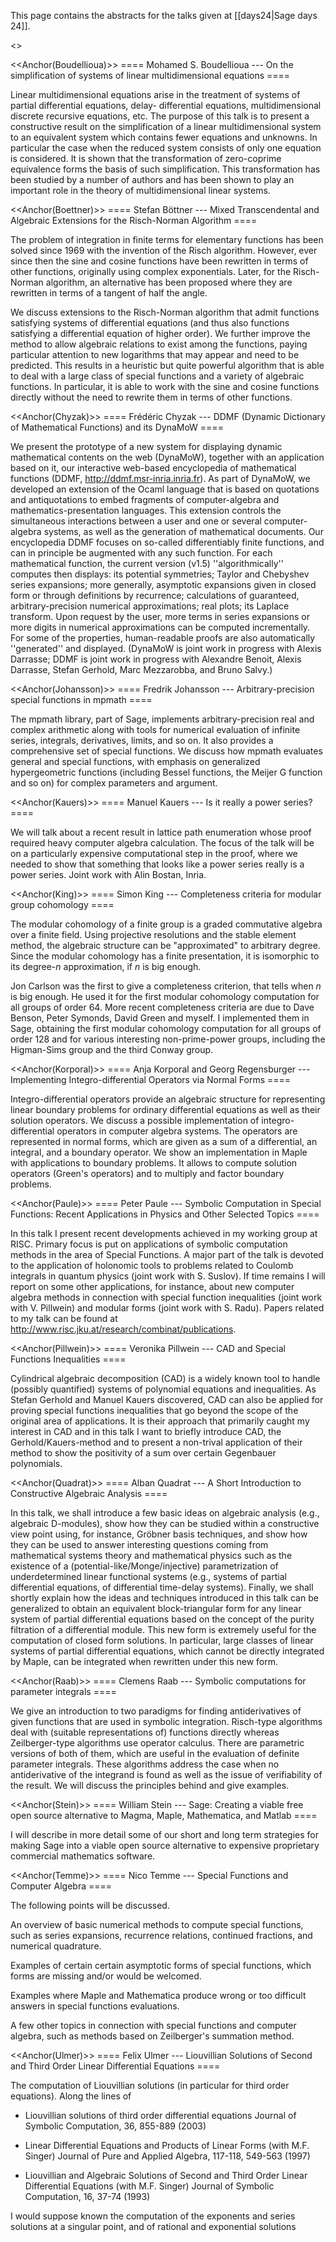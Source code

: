 This page contains the abstracts for the talks given at [[days24|Sage days 24]].

<<TableOfContents>>

<<Anchor(Boudellioua)>>
==== Mohamed S. Boudellioua --- On the simplification of systems of linear multidimensional equations ====

Linear multidimensional equations arise in the treatment of
systems of partial differential equations, delay- differential
equations, multidimensional discrete recursive equations, etc. The
purpose of this talk is to present a constructive result on the
simplification of a linear multidimensional system  to an
equivalent system which contains fewer equations and unknowns. In
particular the case when the reduced system consists of only one
equation is considered. It is shown that the transformation of
zero-coprime equivalence forms the basis of such simplification.
This transformation has been studied by a number of authors and has
been shown to play an important role in the theory of multidimensional
linear systems.

<<Anchor(Boettner)>>
==== Stefan Böttner --- Mixed Transcendental and Algebraic Extensions for the Risch-Norman Algorithm ====

The problem of integration in finite terms for elementary functions has been
solved since 1969 with the invention of the Risch algorithm. However,
ever since then the sine and cosine functions have been rewritten in terms of
other functions, originally using
complex exponentials. Later, for the Risch-Norman algorithm, an alternative
has been proposed where they are rewritten in terms of a tangent of half
the angle.

We discuss extensions to the Risch-Norman algorithm that admit functions
satisfying systems of differential equations (and thus also functions satisfying
a differential equation of higher order). We further improve the method to
allow algebraic relations to exist among the functions, paying particular
attention to new logarithms that may appear and need to be predicted. This
results in a heuristic but quite powerful algorithm that is
able to deal with a large class of special functions and a
variety of algebraic functions. In particular, it is able to work with the sine
and cosine functions directly without the need to rewrite them in terms of other
functions.


<<Anchor(Chyzak)>>
==== Frédéric Chyzak --- DDMF (Dynamic Dictionary of Mathematical Functions) and its DynaMoW ====

We present the prototype of a new system for displaying dynamic
mathematical contents on the web (DynaMoW), together with an
application based on it, our interactive web-based encyclopedia of
mathematical functions (DDMF, http://ddmf.msr-inria.inria.fr).  As
part of DynaMoW, we developed an extension of the Ocaml language that
is based on quotations and antiquotations to embed fragments of
computer-algebra and mathematics-presentation languages.  This
extension controls the simultaneous interactions between a user and
one or several computer-algebra systems, as well as the generation of
mathematical documents.  Our encyclopedia DDMF focuses on so-called
differentiably finite functions, and can in principle be augmented
with any such function.  For each mathematical function, the current
version (v1.5) ''algorithmically'' computes then displays: its potential
symmetries; Taylor and Chebyshev series expansions; more generally,
asymptotic expansions given in closed form or through definitions by
recurrence; calculations of guaranteed, arbitrary-precision numerical
approximations; real plots; its Laplace transform.  Upon request by
the user, more terms in series expansions or more digits in numerical
approximations can be computed incrementally.  For some of the
properties, human-readable proofs are also automatically ''generated''
and displayed.  (DynaMoW is joint work in progress with Alexis
Darrasse; DDMF is joint work in progress with Alexandre Benoit, Alexis
Darrasse, Stefan Gerhold, Marc Mezzarobba, and Bruno Salvy.)

<<Anchor(Johansson)>>
==== Fredrik Johansson --- Arbitrary-precision special functions in mpmath ====

The mpmath library, part of Sage, implements arbitrary-precision real and complex arithmetic along with tools for numerical evaluation of infinite series, integrals, derivatives, limits, and so on. It also provides a comprehensive set of special functions. We discuss how mpmath evaluates general and special functions, with emphasis on generalized hypergeometric functions (including Bessel functions, the Meijer G function and so on) for complex parameters and argument.

<<Anchor(Kauers)>>
==== Manuel Kauers --- Is it really a power series? ====

We will talk about a recent result in lattice path enumeration
whose proof required heavy computer algebra calculation. The focus of
the talk will be on a particularly expensive computational step in the
proof, where we needed to show that something that looks like a power
series really is a power series. Joint work with Alin Bostan, Inria.

<<Anchor(King)>>
==== Simon King --- Completeness criteria for modular group cohomology ====

The modular cohomology of a finite group is a graded commutative algebra
over a finite field. Using projective resolutions and the stable element
method, the algebraic structure can be "approximated" to arbitrary
degree. Since the modular cohomology has a finite presentation, it is
isomorphic to its degree-$n$ approximation, if $n$ is big enough.

Jon Carlson was the first to give a completeness criterion, that tells
when $n$ is big enough. He used it for the first modular cohomology
computation for all groups of order 64. More recent completeness
criteria are due to Dave Benson, Peter Symonds, David Green and myself.
I implemented them in Sage, obtaining the first modular cohomology
computation for all groups of order 128 and for various interesting
non-prime-power groups, including the Higman-Sims group and the third
Conway group.

<<Anchor(Korporal)>>
==== Anja Korporal and Georg Regensburger --- Implementing Integro-differential Operators via Normal Forms ====

Integro-differential operators provide an algebraic structure for
representing linear boundary problems for ordinary differential equations
as well as their solution operators. We discuss a possible implementation
of integro-differential operators in computer algebra systems. The
operators are represented in normal forms, which are given as a sum of a
differential, an integral, and a boundary operator. We show an
implementation in Maple with applications to boundary problems. It allows
to compute solution operators (Green's operators) and to multiply and
factor boundary problems.


<<Anchor(Paule)>>
==== Peter Paule --- Symbolic Computation in Special Functions: Recent Applications in Physics and Other Selected Topics ====

In this talk I present recent developments achieved in my working group at RISC.
Primary focus is put on applications of symbolic computation methods in the area of Special
Functions. A major part of the talk is devoted to the application of holonomic tools to problems
related to Coulomb integrals in quantum physics (joint work with S. Suslov). If time remains I will
report on some other applications, for instance, about new computer algebra methods in connection
with special function inequalities (joint work with V. Pillwein) and modular forms (joint work with
S. Radu). Papers related to my talk can be found at http://www.risc.jku.at/research/combinat/publications.


<<Anchor(Pillwein)>>
==== Veronika Pillwein --- CAD and Special Functions Inequalities ====

Cylindrical algebraic decomposition (CAD) is a widely known tool to
handle (possibly quantified) systems of polynomial equations and
inequalities. As Stefan Gerhold and Manuel Kauers discovered, CAD can
also be applied for proving special functions inequalities that go
beyond the scope of the original area of applications. It is their
approach that primarily caught my interest in CAD and in this talk I
want to briefly introduce CAD, the Gerhold/Kauers-method and to present
a non-trival application of their method to show the positivity of a sum
over certain Gegenbauer polynomials.

<<Anchor(Quadrat)>>
==== Alban Quadrat --- A Short Introduction to Constructive Algebraic Analysis ====

In this talk, we shall introduce a few basic ideas on algebraic
analysis (e.g., algebraic D-modules), show how they can be
studied within a constructive view point using, for instance,
Gröbner basis techniques, and show how they can be used to answer
interesting questions coming from mathematical systems theory and
mathematical physics such as the existence of
a (potential-like/Monge/injective) parametrization of
underdetermined linear functional systems (e.g., systems of
partial differential equations, of differential time-delay
systems). Finally, we shall shortly explain how the ideas and
techniques introduced in this talk can be generalized to obtain
an equivalent block-triangular form for any linear system of
partial differential equations based on the concept of the purity
filtration of a differential module. This new form is extremely
useful for the computation of closed form solutions. In
particular, large classes of linear systems of partial
differential equations, which cannot be directly integrated by
Maple, can be integrated when rewritten under this new form.

<<Anchor(Raab)>>
==== Clemens Raab --- Symbolic computations for parameter integrals ====

We give an introduction to two paradigms for finding antiderivatives of given functions that are used in symbolic integration. Risch-type algorithms deal with (suitable representations of) functions directly whereas Zeilberger-type algorithms use operator calculus. There are parametric versions of both of them, which are useful in the evaluation of definite parameter integrals. These algorithms address the case when no antiderivative of the integrand is found as well as the issue of verifiability of the result. We will discuss the principles behind and give examples.

<<Anchor(Stein)>>
==== William Stein --- Sage: Creating a viable free open source alternative to Magma, Maple, Mathematica, and Matlab ====

I will describe in more detail some of our short and
long term strategies for making Sage into a viable open source
alternative to expensive proprietary commercial mathematics software.

<<Anchor(Temme)>>
==== Nico Temme --- Special Functions and Computer Algebra ====

The following points will be discussed.

An overview of basic numerical methods to compute special functions,
such as series expansions, recurrence relations, continued fractions, 
and numerical quadrature.

Examples of certain certain asymptotic forms of
special functions, which forms are missing and/or would be welcomed.

Examples where Maple and Mathematica produce wrong or
too difficult answers in special functions evaluations.

A few other topics in connection with special functions and
computer algebra, such as methods based on Zeilberger's summation  method.

<<Anchor(Ulmer)>>
==== Felix Ulmer --- Liouvillian Solutions of Second and Third Order Linear Differential Equations ====

The computation of Liouvillian solutions (in particular for third order equations). Along the lines of 

  * Liouvillian solutions of third order differential equations 
     Journal of Symbolic Computation, 36, 855-889 (2003)

  * Linear Differential Equations and Products of Linear Forms (with M.F. Singer) 
     Journal of Pure and Applied Algebra, 117-118,  549-563 (1997)

  * Liouvillian and Algebraic Solutions of Second and Third Order Linear Differential Equations (with M.F. Singer)
     Journal of Symbolic Computation, 16, 37-74 (1993)

I would suppose known the computation of the exponents and series solutions at a singular point, and of rational and exponential solutions
